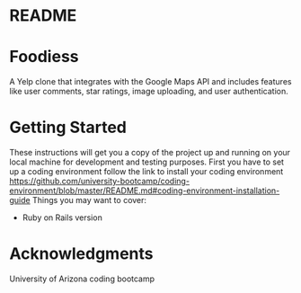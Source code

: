 # README

# Foodiess
A Yelp clone that integrates with the Google Maps API and includes features like user comments, star ratings, image uploading, and user authentication.

# Getting Started
These instructions will get you a copy of the project up and running on your local machine for development and testing purposes. First you have to set up a coding environment follow the link to install your coding environment https://github.com/university-bootcamp/coding-environment/blob/master/README.md#coding-environment-installation-guide 
Things you may want to cover:

* Ruby on Rails version


# Acknowledgments
University of Arizona coding bootcamp
